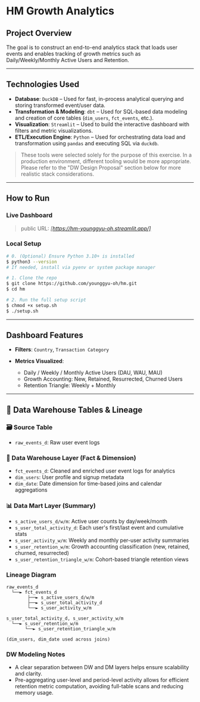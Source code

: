 # HM Growth Analytics

## Project Overview

The goal is to construct an end-to-end analytics stack that loads user events and enables tracking of growth metrics such as Daily/Weekly/Monthly Active Users and Retention.

---

## Technologies Used

* **Database**: `DuckDB` – Used for fast, in-process analytical querying and storing transformed event/user data.
* **Transformation & Modeling**: `dbt` – Used for SQL-based data modeling and creation of core tables (`dim_users`, `fct_events`, etc.).
* **Visualization**: `Streamlit` – Used to build the interactive dashboard with filters and metric visualizations.
* **ETL/Execution Engine**: `Python` – Used for orchestrating data load and transformation using `pandas` and executing SQL via `duckdb`.

> These tools were selected solely for the purpose of this exercise. In a production environment, different tooling would be more appropriate. Please refer to the "DW Design Proposal" section below for more realistic stack considerations.

---

## How to Run

### Live Dashboard

> public URL: *\[https://hm-younggyu-oh.streamlit.app/]*

### Local Setup
```bash
# 0. (Optional) Ensure Python 3.10+ is installed
$ python3 --version
# If needed, install via pyenv or system package manager

# 1. Clone the repo
$ git clone https://github.com/younggyu-oh/hm.git
$ cd hm

# 2. Run the full setup script
$ chmod +x setup.sh
$ ./setup.sh
```

---

## Dashboard Features

* **Filters**: `Country`, `Transaction Category`
* **Metrics Visualized**:

  * Daily / Weekly / Monthly Active Users (DAU, WAU, MAU)
  * Growth Accounting: New, Retained, Resurrected, Churned Users
  * Retention Triangle: Weekly + Monthly

---

## 🧱 Data Warehouse Tables & Lineage

### 🗃️ Source Table

* `raw_events_d`: Raw user event logs

### 🧩 Data Warehouse Layer (Fact & Dimension)

* `fct_events_d`: Cleaned and enriched user event logs for analytics
* `dim_users`: User profile and signup metadata
* `dim_date`: Date dimension for time-based joins and calendar aggregations

### 📊 Data Mart Layer (Summary)

* `s_active_users_d/w/m`: Active user counts by day/week/month
* `s_user_total_activity_d`: Each user's first/last event and cumulative stats
* `s_user_activity_w/m`: Weekly and monthly per-user activity summaries
* `s_user_retention_w/m`: Growth accounting classification (new, retained, churned, resurrected)
* `s_user_retention_triangle_w/m`: Cohort-based triangle retention views

### Lineage Diagram

```text
raw_events_d
  └──► fct_events_d
        ├──► s_active_users_d/w/m
        ├──► s_user_total_activity_d
        └──► s_user_activity_w/m

s_user_total_activity_d, s_user_activity_w/m
  └──► s_user_retention_w/m
       └──► s_user_retention_triangle_w/m

(dim_users, dim_date used across joins)
```

### DW Modeling Notes

* A clear separation between DW and DM layers helps ensure scalability and clarity.
* Pre-aggregating user-level and period-level activity allows for efficient retention metric computation, avoiding full-table scans and reducing memory usage.

